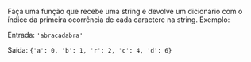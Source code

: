 Faça uma função que recebe uma string e devolve um dicionário com o índice da primeira ocorrência de cada caractere na string. Exemplo:

Entrada: `'abracadabra'`

Saída: `{'a': 0, 'b': 1, 'r': 2, 'c': 4, 'd': 6}`